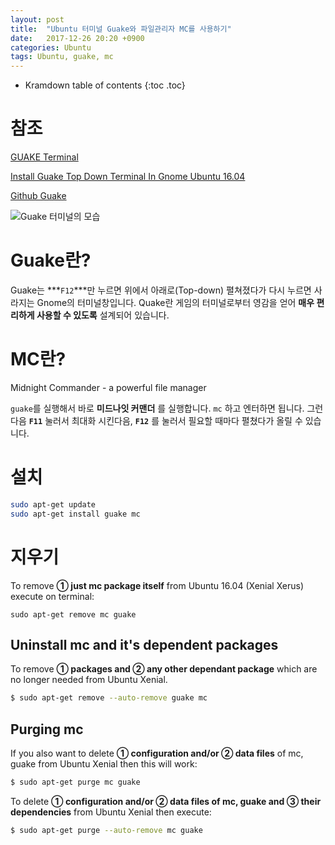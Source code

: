```yaml
---
layout: post
title:  "Ubuntu 터미널 Guake와 파일관리자 MC를 사용하기"
date:   2017-12-26 20:20 +0900
categories: Ubuntu
tags: Ubuntu, guake, mc
---
```


* Kramdown table of contents
{:toc .toc}

# 참조

[GUAKE Terminal](http://guake-project.org/) 

[Install Guake Top Down Terminal In Gnome Ubuntu 16.04](https://www.youtube.com/watch?v=4kPJcUClZL8) 

[Github Guake](https://github.com/Guake/guake)


![Guake 터미널의 모습](http://guake-project.org/img/screenshot.png)


# Guake란?  

Guake는  ***`F12`***만 누르면  위에서 아래로(Top-down) 펼쳐졌다가 다시 누르면 사라지는  Gnome의 터미널창입니다.  Quake란 게임의 터미널로부터 영감을 얻어 **매우 편리하게 사용할 수 있도록** 설계되어 있습니다.  



# MC란?

Midnight Commander - a powerful file manager

`guake`를 실행해서 바로 **미드나잇 커맨더** 를 실행합니다. `mc` 하고 엔터하면 됩니다. 그런 다음 **`F11`**  눌러서 최대화 시킨다음,  **`F12`** 를 눌러서 필요할 때마다 펼쳤다가 올릴 수 있습니다. 



# 설치

```sh
sudo apt-get update
sudo apt-get install guake mc
```





# 지우기 

To remove **➀  just mc package itself** from Ubuntu 16.04 (Xenial Xerus) execute on terminal:

```
sudo apt-get remove mc guake
```



## Uninstall mc and it's dependent packages  

To remove **➀ packages and ➁ any other dependant package**  which are no longer needed from Ubuntu Xenial.

```sh
$ sudo apt-get remove --auto-remove guake mc 
```



## Purging mc 

If you also want to delete **➀ configuration and/or  ➁ data files**  of mc, guake from Ubuntu Xenial then this will work:

```sh
$ sudo apt-get purge mc guake
```

To delete **➀ configuration and/or ➁ data files of mc, guake and  ➂ their dependencies** from Ubuntu Xenial then execute:

```sh
$ sudo apt-get purge --auto-remove mc guake
```